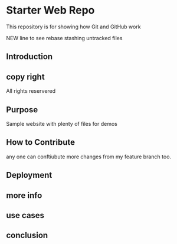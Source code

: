 # Starter Web Repo

This repository is for showing how Git and GitHub work

NEW line to see rebase
stashing untracked files

## Introduction

## copy right
All rights reservered
## Purpose

Sample website with plenty of files for demos

## How to Contribute
any one can conftiubute
more changes from my feature branch too. 

## Deployment

## more info

## use cases

## conclusion
